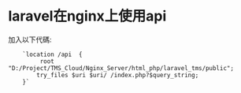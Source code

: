 # laravel在nginx上使用api

加入以下代碼:

        `location /api  {
             root "D:/Project/TMS_Cloud/Nginx_Server/html_php/laravel_tms/public";
            try_files $uri $uri/ /index.php?$query_string;
        }`
